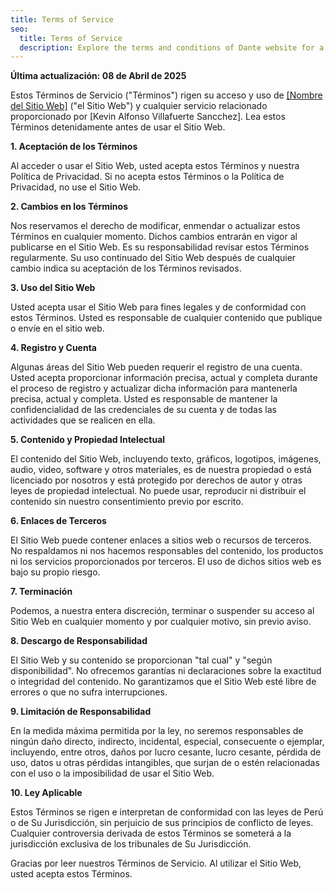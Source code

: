 ```yaml
---
title: Terms of Service
seo:
  title: Terms of Service
  description: Explore the terms and conditions of Dante website for a clear understanding of guidelines and responsibilities.
---
```


**Última actualización: 08 de Abril de 2025**

Estos Términos de Servicio ("Términos") rigen su acceso y uso de [\[Nombre del Sitio Web\]](https://vsksv.github.io) ("el Sitio Web") y cualquier servicio relacionado proporcionado por [Kevin Alfonso Villafuerte Sancchez]. Lea estos Términos detenidamente antes de usar el Sitio Web.

**1. Aceptación de los Términos**

Al acceder o usar el Sitio Web, usted acepta estos Términos y nuestra Política de Privacidad. Si no acepta estos Términos o la Política de Privacidad, no use el Sitio Web.

**2. Cambios en los Términos**

Nos reservamos el derecho de modificar, enmendar o actualizar estos Términos en cualquier momento. Dichos cambios entrarán en vigor al publicarse en el Sitio Web. Es su responsabilidad revisar estos Términos regularmente. Su uso continuado del Sitio Web después de cualquier cambio indica su aceptación de los Términos revisados.

**3. Uso del Sitio Web**

Usted acepta usar el Sitio Web para fines legales y de conformidad con estos Términos. Usted es responsable de cualquier contenido que publique o envíe en el sitio web.

**4. Registro y Cuenta**

Algunas áreas del Sitio Web pueden requerir el registro de una cuenta. Usted acepta proporcionar información precisa, actual y completa durante el proceso de registro y actualizar dicha información para mantenerla precisa, actual y completa. Usted es responsable de mantener la confidencialidad de las credenciales de su cuenta y de todas las actividades que se realicen en ella.

**5. Contenido y Propiedad Intelectual**

El contenido del Sitio Web, incluyendo texto, gráficos, logotipos, imágenes, audio, video, software y otros materiales, es de nuestra propiedad o está licenciado por nosotros y está protegido por derechos de autor y otras leyes de propiedad intelectual. No puede usar, reproducir ni distribuir el contenido sin nuestro consentimiento previo por escrito.

**6. Enlaces de Terceros**

El Sitio Web puede contener enlaces a sitios web o recursos de terceros. No respaldamos ni nos hacemos responsables del contenido, los productos ni los servicios proporcionados por terceros. El uso de dichos sitios web es bajo su propio riesgo.


**7. Terminación**

Podemos, a nuestra entera discreción, terminar o suspender su acceso al Sitio Web en cualquier momento y por cualquier motivo, sin previo aviso.

**8. Descargo de Responsabilidad**

El Sitio Web y su contenido se proporcionan "tal cual" y "según disponibilidad". No ofrecemos garantías ni declaraciones sobre la exactitud o integridad del contenido. No garantizamos que el Sitio Web esté libre de errores o que no sufra interrupciones.

**9. Limitación de Responsabilidad**

En la medida máxima permitida por la ley, no seremos responsables de ningún daño directo, indirecto, incidental, especial, consecuente o ejemplar, incluyendo, entre otros, daños por lucro cesante, lucro cesante, pérdida de uso, datos u otras pérdidas intangibles, que surjan de o estén relacionadas con el uso o la imposibilidad de usar el Sitio Web.

**10. Ley Aplicable**

Estos Términos se rigen e interpretan de conformidad con las leyes de Perú o de Su Jurisdicción, sin perjuicio de sus principios de conflicto de leyes. Cualquier controversia derivada de estos Términos se someterá a la jurisdicción exclusiva de los tribunales de Su Jurisdicción.

Gracias por leer nuestros Términos de Servicio. Al utilizar el Sitio Web, usted acepta estos Términos.